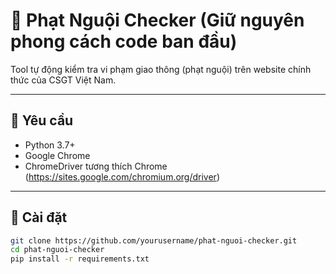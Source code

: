 # 🚨 Phạt Nguội Checker (Giữ nguyên phong cách code ban đầu)

Tool tự động kiểm tra vi phạm giao thông (phạt nguội) trên website chính thức của CSGT Việt Nam.

---

## 🧰 Yêu cầu

- Python 3.7+
- Google Chrome
- ChromeDriver tương thích Chrome (https://sites.google.com/chromium.org/driver)

---

## 🚀 Cài đặt

```bash
git clone https://github.com/yourusername/phat-nguoi-checker.git
cd phat-nguoi-checker
pip install -r requirements.txt
